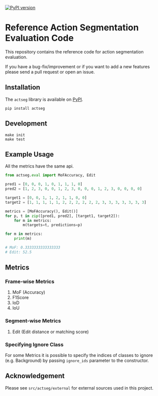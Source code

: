 [![PyPI version](https://badge.fury.io/py/actseg.svg)](https://pypi.org/project/actseg/)

# Reference Action Segmentation Evaluation Code

This repository contains the reference code for action segmentation evaluation.

If you have a bug-fix/improvement or if you want to add a new features please send a pull request or open an issue.

## Installation

The `actseg` library is available on [PyPI](https://pypi.org/project/actseg/).

```shell
pip install actseg
```

## Development

```shell
make init
make test
```

## Example Usage

All the metrics have the same api.

```python
from actseg.eval import MoFAccuracy, Edit

pred1 = [0, 0, 0, 1, 0, 1, 1, 1, 0]
pred2 = [1, 2, 3, 0, 0, 1, 2, 3, 0, 0, 0, 1, 2, 3, 0, 0, 0, 0]

target1 = [0, 0, 1, 1, 2, 1, 1, 0, 0]
target2 = [1, 1, 1, 1, 1, 2, 2, 2, 2, 2, 2, 3, 3, 3, 3, 3, 3, 3]

metrics = [MoFAccuracy(), Edit()]
for p, t in zip([pred1, pred2], [target1, target2]):
    for m in metrics:
        m(targets=t, predictions=p)

for m in metrics:
    print(m)

# MoF: 0.3333333333333333
# Edit: 52.5
```

## Metrics

### Frame-wise Metrics
1. MoF (Accuracy)
2. F1Score
3. IoD
4. IoU

### Segment-wise Metrics
1. Edit (Edit distance or matching score)

### Specifying Ignore Class

For some Metrics it is possible to specify the indices of classes to ignore (e.g. Background) by 
passing `ignore_ids` parameter to the constructor.


## Acknowledgement

Please see `src/actseg/external` for external sources used in this project.
